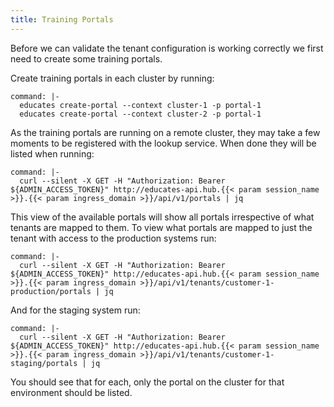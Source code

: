 ```yaml
---
title: Training Portals
---
```


Before we can validate the tenant configuration is working correctly we first
need to create some training portals.

Create training portals in each cluster by running:

```terminal:execute
command: |-
  educates create-portal --context cluster-1 -p portal-1
  educates create-portal --context cluster-2 -p portal-1
```

As the training portals are running on a remote cluster, they may take a few
moments to be registered with the lookup service. When done they will be listed
when running:

```terminal:execute
command: |-
  curl --silent -X GET -H "Authorization: Bearer ${ADMIN_ACCESS_TOKEN}" http://educates-api.hub.{{< param session_name >}}.{{< param ingress_domain >}}/api/v1/portals | jq
```

This view of the available portals will show all portals irrespective of what
tenants are mapped to them. To view what portals are mapped to just the tenant
with access to the production systems run:

```terminal:execute
command: |-
  curl --silent -X GET -H "Authorization: Bearer ${ADMIN_ACCESS_TOKEN}" http://educates-api.hub.{{< param session_name >}}.{{< param ingress_domain >}}/api/v1/tenants/customer-1-production/portals | jq
```

And for the staging system run:

```terminal:execute
command: |-
  curl --silent -X GET -H "Authorization: Bearer ${ADMIN_ACCESS_TOKEN}" http://educates-api.hub.{{< param session_name >}}.{{< param ingress_domain >}}/api/v1/tenants/customer-1-staging/portals | jq
```

You should see that for each, only the portal on the cluster for that
environment should be listed.
